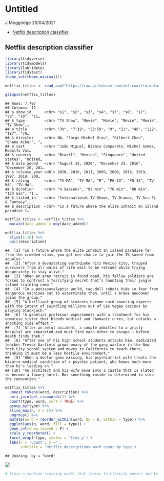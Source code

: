Untitled
================
J Moggridge
25/04/2021

-   [Netflix description classifier](#netflix-description-classifier)

## Netflix description classifier

``` r
library(tidyverse)
library(tidymodels)
library(lubridate)
library(tidytext)
theme_set(theme_minimal())
```

``` r
netflix_titles <- read_csv("https://raw.githubusercontent.com/rfordatascience/tidytuesday/master/data/2021/2021-04-20/netflix_titles.csv")

glimpse(netflix_titles)
```

    ## Rows: 7,787
    ## Columns: 12
    ## $ show_id      <chr> "s1", "s2", "s3", "s4", "s5", "s6", "s7", "s8", "s9", "s1…
    ## $ type         <chr> "TV Show", "Movie", "Movie", "Movie", "Movie", "TV Show",…
    ## $ title        <chr> "3%", "7:19", "23:59", "9", "21", "46", "122", "187", "70…
    ## $ director     <chr> NA, "Jorge Michel Grau", "Gilbert Chan", "Shane Acker", "…
    ## $ cast         <chr> "João Miguel, Bianca Comparato, Michel Gomes, Rodolfo Val…
    ## $ country      <chr> "Brazil", "Mexico", "Singapore", "United States", "United…
    ## $ date_added   <chr> "August 14, 2020", "December 23, 2016", "December 20, 201…
    ## $ release_year <dbl> 2020, 2016, 2011, 2009, 2008, 2016, 2019, 1997, 2019, 200…
    ## $ rating       <chr> "TV-MA", "TV-MA", "R", "PG-13", "PG-13", "TV-MA", "TV-MA"…
    ## $ duration     <chr> "4 Seasons", "93 min", "78 min", "80 min", "123 min", "1 …
    ## $ listed_in    <chr> "International TV Shows, TV Dramas, TV Sci-Fi & Fantasy",…
    ## $ description  <chr> "In a future where the elite inhabit an island paradise f…

``` r
netflix_titles <- netflix_titles %>% 
  mutate(date_added = mdy(date_added))

netflix_titles %>% 
  slice(1:10) %>% 
  pull(description)
```

    ##  [1] "In a future where the elite inhabit an island paradise far from the crowded slums, you get one chance to join the 3% saved from squalor."                                                                                                       
    ##  [2] "After a devastating earthquake hits Mexico City, trapped survivors from all walks of life wait to be rescued while trying desperately to stay alive."                                                                                           
    ##  [3] "When an army recruit is found dead, his fellow soldiers are forced to confront a terrifying secret that's haunting their jungle island training camp."                                                                                          
    ##  [4] "In a postapocalyptic world, rag-doll robots hide in fear from dangerous machines out to exterminate them, until a brave newcomer joins the group."                                                                                              
    ##  [5] "A brilliant group of students become card-counting experts with the intent of swindling millions out of Las Vegas casinos by playing blackjack."                                                                                                
    ##  [6] "A genetics professor experiments with a treatment for his comatose sister that blends medical and shamanic cures, but unlocks a shocking side effect."                                                                                          
    ##  [7] "After an awful accident, a couple admitted to a grisly hospital are separated and must find each other to escape — before death finds them."                                                                                                    
    ##  [8] "After one of his high school students attacks him, dedicated teacher Trevor Garfield grows weary of the gang warfare in the New York City school system and moves to California to teach there, thinking it must be a less hostile environment."
    ##  [9] "When a doctor goes missing, his psychiatrist wife treats the bizarre medical condition of a psychic patient, who knows much more than he's leading on."                                                                                         
    ## [10] "An architect and his wife move into a castle that is slated to become a luxury hotel. But something inside is determined to stop the renovation."

``` r
netflix_titles %>% 
  unnest_tokens(word, description) %>% 
  anti_join(get_stopwords()) %>% 
  count(type, word, sort = TRUE) %>% 
  group_by(type) %>% 
  slice_max(n, n = 15) %>% 
  ungroup() %>% 
  mutate(word = reorder_within(word, by = n, within = type)) %>% 
  ggplot(aes(n, word, fill = type)) +
  geom_col(show.legend = F) +
  scale_y_reordered() +
  facet_wrap(~type, scales = 'free_y') +
  labs(x = 'Count', y ='',
       subtitle = 'Netflix descriptions word count by type')
```

    ## Joining, by = "word"

![](netflix_descriptions_classifier_w_tidytext_files/figure-gfm/unnamed-chunk-3-1.png)<!-- -->

``` r
# train a machine learning model that learns to classify movies and tv shows based on the words in the description
```
